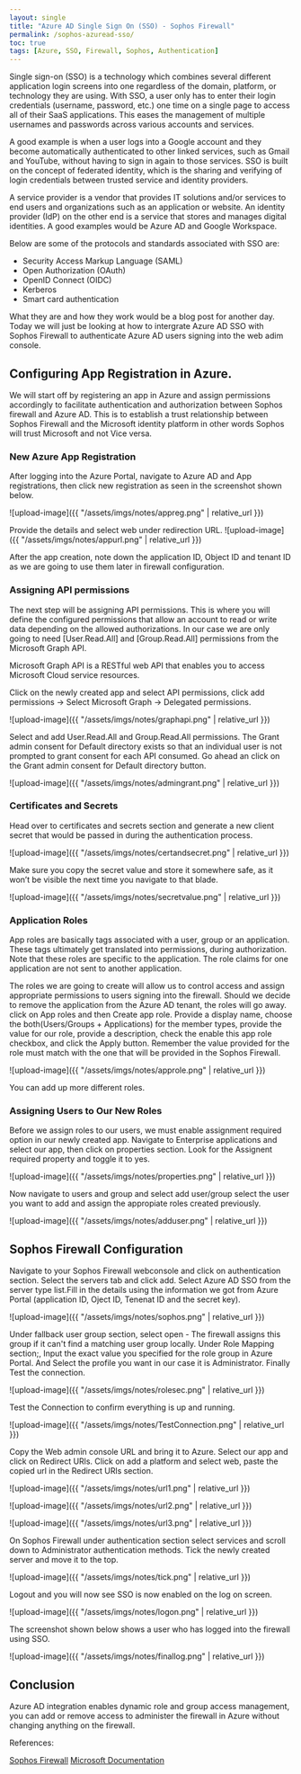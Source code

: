 ```yaml
---
layout: single
title: "Azure AD Single Sign On (SSO) - Sophos Firewall"
permalink: /sophos-azuread-sso/
toc: true
tags: [Azure, SSO, Firewall, Sophos, Authentication]
---
```


Single sign-on (SSO) is a technology which combines several different application login screens into one regardless of the domain, platform, or technology they are using. With SSO, a user only has to enter their login credentials (username, password, etc.) one time on a single page to access all of their SaaS applications. This eases the management of multiple usernames and passwords across various accounts and services.

A good example is when a user logs into a Google account and they become automatically authenticated to other linked services, such as Gmail and YouTube, without having to sign in again to those services. SSO is built on the concept of federated identity, which is the sharing and verifying of login credentials between trusted service and identity providers.

A service provider is a vendor that provides IT solutions and/or services to end users and organizations such as an application or website. An identity provider (IdP) on the other end is a service that stores and manages digital identities. A good examples would be Azure AD and Google Workspace.

Below are some of the protocols and standards associated with SSO are:
- Security Access Markup Language (SAML)
- Open Authorization (OAuth)
- OpenID Connect (OIDC)
- Kerberos
- Smart card authentication

What they are and how they work would be a blog post for another day. Today we will just be looking at how to intergrate Azure AD SSO with Sophos Firewall to authenticate Azure AD users signing into the web adim console.

## Configuring App Registration in Azure.

We will start off by registering an app in Azure and assign permissions accordingly to facilitate authentication and authorization between Sophos firewall and Azure AD. This is to establish a trust relationship between Sophos Firewall and the Microsoft identity platform in other words Sophos will trust Microsoft and not Vice versa.

### New Azure App Registration
After logging into the Azure Portal, navigate to Azure AD and App registrations, then click new registration as seen in the screenshot shown below.

![upload-image]({{ "/assets/imgs/notes/appreg.png" | relative_url }})

Provide the details and select web under redirection URL.
![upload-image]({{ "/assets/imgs/notes/appurl.png" | relative_url }})

After the app creation, note down the application ID, Object ID and tenant ID as we are going to use them later in firewall configuration.

### Assigning API permissions
The next step will be assigning API permissions. This is where you will define the configured permissions that allow an account to read or write data depending on the allowed authorizations. In our case we are only going to need [User.Read.All] and [Group.Read.All] permissions from the Microsoft Graph API.

Microsoft Graph API is a RESTful web API that enables you to access Microsoft Cloud service resources.

Click on the newly created app and select API permissions, click add permissions → Select Microsoft Graph → Delegated permissions.

![upload-image]({{ "/assets/imgs/notes/graphapi.png" | relative_url }})

Select and add User.Read.All  and Group.Read.All permissions.
The Grant admin consent for Default directory exists so that an individual user is not prompted to grant consent for each API consumed. Go ahead an click on the Grant admin consent for Default directory button.

![upload-image]({{ "/assets/imgs/notes/admingrant.png" | relative_url }})

### Certificates and Secrets
Head over to  certificates and secrets section and generate a new client secret that would be passed in during the authentication process. 

![upload-image]({{ "/assets/imgs/notes/certandsecret.png" | relative_url }})

Make sure you copy the secret value and store it somewhere safe, as it won’t be visible the next time you navigate to that blade.

![upload-image]({{ "/assets/imgs/notes/secretvalue.png" | relative_url }})

### Application Roles

App roles are basically tags associated with a user, group or an application. These tags ultimately get translated into permissions, during authorization. Note that these roles are specific to the application. The role claims for one application are not sent to another application.

The roles we are going to create will allow us to control access and assign appropriate permissions to users signing into the firewall. Should we decide to remove the application from the Azure AD tenant, the roles will go away.
click on App roles and then Create app role. Provide a display name, choose the both(Users/Groups + Applications) for the member types, provide the value for our role, provide a description, check the enable this app role checkbox, and click the Apply button.
Remember the value provided for the role must match with the one that will be provided in the Sophos Firewall.

![upload-image]({{ "/assets/imgs/notes/approle.png" | relative_url }})

You can add up more different roles.

### Assigning Users to Our New Roles
Before we assign roles to our users, we must enable assignment required option in our newly created app.
Navigate to Enterprise applications and select our app, then click on properties section. Look for the Assignent required property and toggle it to yes.

![upload-image]({{ "/assets/imgs/notes/properties.png" | relative_url }})

Now navigate to users and group and select add user/group select the user you want to add and assign the appropiate roles created previously.

![upload-image]({{ "/assets/imgs/notes/adduser.png" | relative_url }})

## Sophos Firewall Configuration

Navigate to your Sophos Firewall webconsole and click on authentication section. Select the servers tab and click add. Select Azure AD SSO from the server type list.Fill in the details using the information we got from Azure Portal (application ID, Oject ID, Tenenat ID and the secret key).

![upload-image]({{ "/assets/imgs/notes/sophos.png" | relative_url }})

Under fallback user group section, select open - The firewall assigns this group if it can't find a matching user group locally.
Under Role Mapping section;, Input the exact value you specified for the role group in Azure Portal. 
And Select the profile you want in our case it is Administrator. Finally Test the connection.

![upload-image]({{ "/assets/imgs/notes/rolesec.png" | relative_url }})

Test the Connection to confirm everything is up and running.

![upload-image]({{ "/assets/imgs/notes/TestConnection.png" | relative_url }})

Copy the Web admin console URL and bring it to Azure. Select our app and click on Redirect URls.
Click on add a platform and select web, paste the copied url in the Redirect URls section.

![upload-image]({{ "/assets/imgs/notes/url1.png" | relative_url }})


![upload-image]({{ "/assets/imgs/notes/url2.png" | relative_url }})

![upload-image]({{ "/assets/imgs/notes/url3.png" | relative_url }})

On Sophos Firewall under authentication section select services and scroll down to Administrator authentication methods. Tick the newly created server and move it to the top.

![upload-image]({{ "/assets/imgs/notes/tick.png" | relative_url }})

Logout and you will now see SSO is now enabled on the log on screen.

![upload-image]({{ "/assets/imgs/notes/logon.png" | relative_url }})

The screenshot shown below shows a user who has logged into the firewall using SSO.

![upload-image]({{ "/assets/imgs/notes/finallog.png" | relative_url }})

## Conclusion
Azure AD integration enables dynamic role and group access management, you can add or remove access to administer the firewall in Azure without changing anything on the firewall.

References:

[Sophos Firewall](https://docs.sophos.com/nsg/sophos-firewall/19.0/Help/en-us/webhelp/onlinehelp/index.html/)
[Microsoft Documentation](https://learn.microsoft.com/en-us/power-apps/developer/data-platform/walkthrough-register-app-azure-active-directory)
